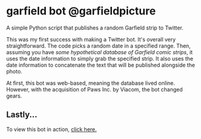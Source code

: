 # garfield bot @garfieldpicture
A simple Python script that publishes a random Garfield strip to Twitter.

This was my first success with making a Twitter bot. It's overall very straightforward. The code picks a random date in a specified range. Then, assuming you have *some hypothetical database of Garfield comic strips*, it uses the date information to simply grab the specified strip. It also uses the date information to concatenate the text that will be published alongside the photo. 

At first, this bot was web-based, meaning the database lived online. However, with the acquisition of Paws Inc. by Viacom, the bot changed gears.

## Lastly...
To view this bot in action, [click here.](http://www.twitter.com/garfieldpicture)
